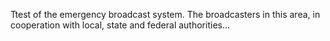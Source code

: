 Ttest of the emergency broadcast system. The broadcasters in this area, in cooperation with local, state and federal authorities...
